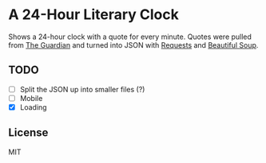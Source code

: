 A 24-Hour Literary Clock
========================

Shows a 24-hour clock with a quote for every minute. Quotes were pulled from [The Guardian](https://www.theguardian.com/books/table/2011/apr/21/literary-clock) and turned into JSON with [Requests](http://docs.python-requests.org/en/master/) and [Beautiful Soup](https://pypi.org/project/beautifulsoup4/).

TODO
----

* [ ] Split the JSON up into smaller files (?)
* [ ] Mobile
* [x] Loading

License
-------

MIT
